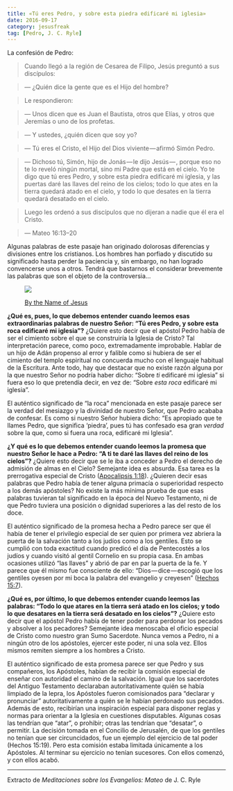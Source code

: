 ```yaml
---
title: «Tú eres Pedro, y sobre esta piedra edificaré mi iglesia»
date: 2016-09-17
category: jesusfreak
tag: [Pedro, J. C. Ryle]
---
```


La confesión de Pedro:

> Cuando llegó a la región de Cesarea de Filipo, Jesús preguntó a sus discípulos:

> — ¿Quién dice la gente que es el Hijo del hombre?

> Le respondieron:

> — Unos dicen que es Juan el Bautista, otros que Elías, y otros que Jeremías o uno de los profetas.

> — Y ustedes, ¿quién dicen que soy yo?

> — Tú eres el Cristo, el Hijo del Dios viviente — afirmó Simón Pedro.

> — Dichoso tú, Simón, hijo de Jonás — le dijo Jesús — , porque eso no te lo reveló ningún mortal, sino mi Padre que está en el cielo. Yo te digo que tú eres Pedro, y sobre esta piedra edificaré mi iglesia, y las puertas  daré las llaves del reino de los cielos; todo lo que ates en la tierra quedará atado en el cielo, y todo lo que desates en la tierra quedará desatado en el cielo.

> Luego les ordenó a sus discípulos que no dijeran a nadie que él era el Cristo.

> — Mateo 16:13–20

Algunas palabras de este pasaje han originado dolorosas diferencias y divisiones entre los cristianos. Los hombres han porfiado y discutido su significado hasta perder la paciencia y, sin embargo, no han logrado convencerse unos a otros. Tendrá que bastarnos el considerar brevemente las palabras que son el objeto de la controversia…

<figure>

![](https://cdn-images-1.medium.com/max/600/1*-9pdmufcvnXrErve_G02dw.png)

<figcaption>

[By the Name of Jesus](http://eikonik.deviantart.com/art/By-the-Name-of-Jesus-111620985)

</figcaption>

</figure>

**¿Qué es, pues, lo que debemos entender cuando leemos esas extraordinarias palabras de nuestro Señor: “Tú eres Pedro, y sobre esta roca edificaré mi iglesia”?** ¿Quiere esto decir que el apóstol Pedro había de ser el cimiento sobre el que se construiría la Iglesia de Cristo? Tal interpretación parece, como poco, extremadamente improbable. Hablar de un hijo de Adán propenso al error y falible como si hubiera de ser el cimiento del templo espiritual no concuerda mucho con el lenguaje habitual de la Escritura. Ante todo, hay que destacar que no existe razón alguna por la que nuestro Señor no podría haber dicho: “Sobre *ti* edificaré mi iglesia” si fuera eso lo que pretendía decir, en vez de: “Sobre *esta roca* edificaré mi iglesia”.

El auténtico significado de “la roca” mencionada en este pasaje parece ser la verdad del mesiazgo y la divinidad de nuestro Señor, que Pedro acababa de confesar. Es como si nuestro Señor hubiera dicho: “Es apropiado que te llames Pedro, que significa ‘piedra’, pues tú has confesado esa gran *verdad* sobre la que, como si fuera una roca, edificaré mi Iglesia”.

**¿Y qué es lo que debemos entender cuando leemos la promesa que nuestro Señor le hace a Pedro: “A ti te daré las llaves del reino de los cielos”?** ¿Quiere esto decir que se le iba a conceder a Pedro el derecho de admisión de almas en el Cielo? Semejante idea es absurda. Esa tarea es la prerrogativa especial de Cristo ([Apocalipsis 1:18](https://www.biblegateway.com/passage/?search=Apocalipsis%201%3A18&version=NVI)). ¿Quieren decir esas palabras que Pedro había de tener alguna primacía o superioridad respecto a los demás apóstoles? No existe la más mínima prueba de que esas palabras tuvieran tal significado en la época del Nuevo Testamento, ni de que Pedro tuviera una posición o dignidad superiores a las del resto de los doce.

El auténtico significado de la promesa hecha a Pedro parece ser que él había de tener el privilegio especial de ser quien por primera vez abriera la puerta de la salvación tanto a los judíos como a los gentiles. Esto se cumplió con toda exactitud cuando predicó el día de Pentecostés a los judíos y cuando visitó al gentil Cornelio en su propia casa. En ambas ocasiones utilizó “las llaves” y abrió de par en par la puerta de la fe. Y parece que él mismo fue consciente de ello: “Dios — dice — escogió que los gentiles oyesen por mi boca la palabra del evangelio y creyesen” ([Hechos 15:7](https://www.biblegateway.com/passage/?search=Hechos+15%3A7&version=NVI)).

**¿Qué es, por último, lo que debemos entender cuando leemos las palabras: “Todo lo que atares en la tierra será atado en los cielos; y todo lo que desatares en la tierra será desatado en los cielos”?** ¿Quiere esto decir que el apóstol Pedro había de tener poder para perdonar los pecados y absolver a los pecadores? Semejante idea menoscaba el oficio especial de Cristo como nuestro gran Sumo Sacerdote. Nunca vemos a Pedro, ni a ningún otro de los apóstoles, ejercer este poder, ni una sola vez. Ellos mismos remiten siempre a los hombres a Cristo.

El auténtico significado de esta promesa parece ser que Pedro y sus compañeros, los Apóstoles, habían de recibir la comisión especial de enseñar con autoridad el camino de la salvación. Igual que los sacerdotes del Antiguo Testamento declaraban autoritativamente quién se había limpiado de la lepra, los Apóstoles fueron comisionados para “declarar y pronunciar” autoritativamente a quién se le habían perdonado sus pecados. Además de esto, recibirían una inspiración especial para disponer reglas y normas para orientar a la Iglesia en cuestiones disputables. Algunas cosas las tendrían que “atar”, o prohibir; otras las tendrían que “desatar”, o permitir. La decisión tomada en el Concilio de Jerusalén, de que los gentiles no tenían que ser circuncidados, fue un ejemplo del ejercicio de tal poder (Hechos 15:19). Pero esta comisión estaba limitada únicamente a los Apóstoles. Al terminar su ejercicio no tenían sucesores. Con ellos comenzó, y con ellos acabó.

* * *

Extracto de *Meditaciones sobre los Evangelios: Mateo* de J. C. Ryle 
